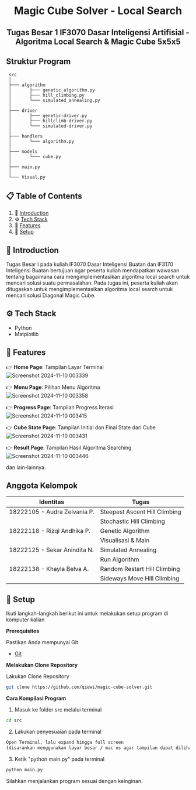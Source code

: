 <div align="center">
  <h1 align="center">Magic Cube Solver - Local Search</h1>

   <div align="center">
    <h2> Tugas Besar 1 IF3070 Dasar Inteligensi Artifisial - Algoritma Local Search & Magic Cube 5x5x5 </h2>
    </div>
</div>

## Struktur Program
```
 src
 │
 ├─── algorithm
 │       ├─── genetic_algorithm.py
 │       ├─── hill_climbing.py
 │       └─── simulated_annealing.py
 │           
 ├─── driver
 │       ├─── genetic-driver.py
 │       ├─── hillclimb-driver.py
 │       └─── simulated-driver.py 
 │           
 ├─── handlers
 │       └─── algorithm.py 
 │           
 ├─── models
 │       └─── cube.py 
 │
 ├─── main.py
 │
 └─── Visual.py 

```
## 📋 <a name="table">Table of Contents</a>

1. 🤖 [Introduction](#introduction)
2. ⚙️ [Tech Stack](#tech-stack)
3. 🔋 [Features](#features)
4. 🚀 [Setup](#quick-start)

## <a name="introduction">🚨 Introduction</a>

Tugas Besar I pada kuliah IF3070 Dasar Inteligensi Buatan dan IF3170 Inteligensi Buatan bertujuan agar peserta kuliah mendapatkan wawasan tentang bagaimana cara mengimplementasikan algoritma local search untuk mencari solusi suatu permasalahan. Pada tugas ini, peserta kuliah akan ditugaskan untuk mengimplementasikan algoritma local search untuk mencari solusi Diagonal Magic Cube.


## <a name="tech-stack">⚙️ Tech Stack</a>

- Python
- Matplotlib

## <a name="features">🔋 Features</a>

👉 **Home Page**: Tampilan Layar Terminal
<br>
![Screenshot 2024-11-10 003339](https://github.com/user-attachments/assets/d24f9579-4aa3-46c9-b79b-296a63d71b42)
<br>

👉 **Menu Page**: Pilihan Menu Algoritma
<br>
![Screenshot 2024-11-10 003358](https://github.com/user-attachments/assets/435554e7-b8f9-4fa1-851d-4bc1b77d0773)
<br>

👉 **Progress Page**: Tampilan Progress Iterasi
<br>
![Screenshot 2024-11-10 003415](https://github.com/user-attachments/assets/2fd0fdcd-b07d-4d78-a5ab-bb8a151669c9)
<br>

👉 **Cube State Page**: Tampilan Initial dan Final State dari Cube
<br>
![Screenshot 2024-11-10 003431](https://github.com/user-attachments/assets/5d9292e9-b342-4d19-92a2-469a7266da17)
<br>

👉 **Result Page**: Tampilan Hasil Algoritma Searching 
<br>
![Screenshot 2024-11-10 003446](https://github.com/user-attachments/assets/13aaaf5f-8d12-45c6-82a5-7f4c2156ea3f)
<br>

dan lain-lainnya.

## Anggota Kelompok

| Identitas                          | Tugas |
| -----------------------------------|-----------------|
| 18222105 - Audra Zelvania P.       | Steepest Ascent Hill Climbing  |
|                                    | Stochastic Hill Climbing |
| 18222118 - Rizqi Andhika P.        | Genetic Algorithm |
|                                    | Visualisasi & Main |
| 18222125 - Sekar Anindita N.       | Simulated Annealing |
|                                    | Run Algorithm |
| 18222138 - Khayla Belva A.         | Random Restart Hill Climbing |
|                                    | Sideways Move Hill Climbing |

## <a name="quick-start">🚀 Setup</a>

Ikuti langkah-langkah berikut ini untuk melakukan setup program di komputer kalian

**Prerequisites**

Pastikan Anda mempunyai Git

- [Git](https://git-scm.com/)

**Melakukan Clone Repository**

Lakukan Clone Repository
```bash
git clone https://github.com/qiewi/magic-cube-solver.git
```

**Cara Kompilasi Program**

1. Masuk ke folder src melalui terminal
```bash
cd src
```

2. Lakukan penyesuaian pada terminal
```bash
Open Terminal, lalu expand hingga full screen
(disarankan menggunakan layar besar / mac os agar tampilan dapat dilihat secara penuh)
```

3. Ketik "python main.py" pada terminal
```bash
python main.py
```

Silahkan menjalankan program sesuai dengan keinginan.
